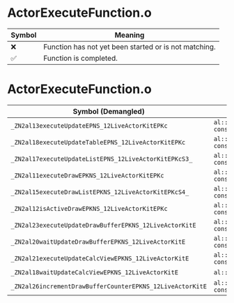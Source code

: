 # ActorExecuteFunction.o
| Symbol | Meaning 
| ------------- | ------------- 
| :x: | Function has not yet been started or is not matching. 
| :white_check_mark: | Function is completed. 


# ActorExecuteFunction.o
| Symbol (Demangled) | Symbol (Mangled) | Decompiled? |
| ------------- |  ------------- | ------------- |
| `_ZN2al13executeUpdateEPNS_12LiveActorKitEPKc` | `al::executeUpdate(al::LiveActorKit *,char const*)` | :white_check_mark: |
| `_ZN2al18executeUpdateTableEPNS_12LiveActorKitEPKc` | `al::executeUpdateTable(al::LiveActorKit *,char const*)` | :white_check_mark: |
| `_ZN2al17executeUpdateListEPNS_12LiveActorKitEPKcS3_` | `al::executeUpdateList(al::LiveActorKit *,char const*,char const*)` | :white_check_mark: |
| `_ZN2al11executeDrawEPKNS_12LiveActorKitEPKc` | `al::executeDraw(al::LiveActorKit const*,char const*)` | :white_check_mark: |
| `_ZN2al15executeDrawListEPKNS_12LiveActorKitEPKcS4_` | `al::executeDrawList(al::LiveActorKit const*,char const*,char const*)` | :white_check_mark: |
| `_ZN2al12isActiveDrawEPKNS_12LiveActorKitEPKc` | `al::isActiveDraw(al::LiveActorKit const*,char const*)` | :white_check_mark: |
| `_ZN2al23executeUpdateDrawBufferEPKNS_12LiveActorKitE` | `al::executeUpdateDrawBuffer(al::LiveActorKit const*)` | :white_check_mark: |
| `_ZN2al20waitUpdateDrawBufferEPKNS_12LiveActorKitE` | `al::waitUpdateDrawBuffer(al::LiveActorKit const*)` | :white_check_mark: |
| `_ZN2al21executeUpdateCalcViewEPKNS_12LiveActorKitE` | `al::executeUpdateCalcView(al::LiveActorKit const*)` | :white_check_mark: |
| `_ZN2al18waitUpdateCalcViewEPKNS_12LiveActorKitE` | `al::waitUpdateCalcView(al::LiveActorKit const*)` | :white_check_mark: |
| `_ZN2al26incrementDrawBufferCounterEPKNS_12LiveActorKitE` | `al::incrementDrawBufferCounter(al::LiveActorKit const*)` | :white_check_mark: |
